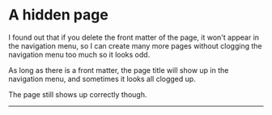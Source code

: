 
# A hidden page

I found out that if you delete the front matter of the page, it won't appear in the navigation menu, so I can create many more pages without clogging the navigation menu too much so it looks odd. 

As long as there is a front matter, the page title will show up in the navigation menu, and sometimes it looks all clogged up.

The page still shows up correctly though.

---
